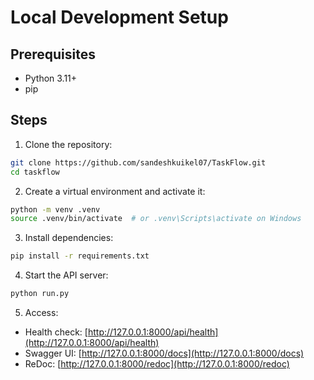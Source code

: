 # Local Development Setup

## Prerequisites

* Python 3.11+
* pip

## Steps

1. Clone the repository:

```bash
git clone https://github.com/sandeshkuikel07/TaskFlow.git
cd taskflow
```

2. Create a virtual environment and activate it:

```bash
python -m venv .venv
source .venv/bin/activate  # or .venv\Scripts\activate on Windows
```

3. Install dependencies:

```bash
pip install -r requirements.txt
```

4. Start the API server:

```bash
python run.py
```

5. Access:

* Health check: [http://127.0.0.1:8000/api/health](http://127.0.0.1:8000/api/health)
* Swagger UI: [http://127.0.0.1:8000/docs](http://127.0.0.1:8000/docs)
* ReDoc: [http://127.0.0.1:8000/redoc](http://127.0.0.1:8000/redoc)